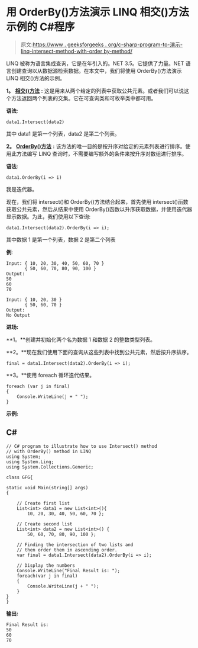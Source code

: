 # 用 OrderBy()方法演示 LINQ 相交()方法示例的 C#程序

> 原文:[https://www . geeksforgeeks . org/c-sharp-program-to-演示-linq-intersect-method-with-order by-method/](https://www.geeksforgeeks.org/c-sharp-program-to-demonstrate-the-example-of-linq-intersect-method-with-orderby-method/)

LINQ 被称为语言集成查询，它是在年引入的。NET 3.5。它提供了力量。NET 语言创建查询以从数据源检索数据。在本文中，我们将使用 OrderBy()方法演示 LINQ 相交()方法的示例。

**1。** [**相交()方法**](https://www.geeksforgeeks.org/linq-set-operator-intersect/) **:** 这是用来从两个给定的列表中获取公共元素。或者我们可以说这个方法返回两个列表的交集。它在可查询类和可枚举类中都可用。

**语法**:

```
data1.Intersect(data2)
```

其中 data1 是第一个列表，data2 是第二个列表。

**2。** [**OrderBy()方法**](https://www.geeksforgeeks.org/linq-sorting-operator-orderby/) **:** 该方法的唯一目的是按升序对给定的元素列表进行排序。使用此方法编写 LINQ 查询时，不需要编写额外的条件来按升序对数组进行排序。

**语法**:

```
data1.OrderBy(i => i)
```

我是迭代器。

现在，我们将 intersect()和 OrderBy()方法结合起来，首先使用 intersect()函数获取公共元素，然后从结果中使用 OrderBy()函数以升序获取数据，并使用迭代器显示数据。为此，我们使用以下查询:

```
data1.Intersect(data2).OrderBy(i => i);
```

其中数据 1 是第一个列表，数据 2 是第二个列表

**例**:

```
Input: { 10, 20, 30, 40, 50, 60, 70 }
       { 50, 60, 70, 80, 90, 100 }
Output:
50 
60 
70 

Input: { 10, 20, 30 }
       { 50, 60, 70 }
Output:
No Output
```

**进场:**

**1。**创建并初始化两个名为数据 1 和数据 2 的整数类型列表。

**2。**现在我们使用下面的查询从这些列表中找到公共元素，然后按升序排序。

```
final = data1.Intersect(data2).OrderBy(i => i);
```

**3。**使用 foreach 循环迭代结果。

```
foreach (var j in final)
{
    Console.WriteLine(j + " ");
}
```

**示例:**

## C#

```
// C# program to illustrate how to use Intersect() method
// with OrderBy() method in LINQ
using System;
using System.Linq;
using System.Collections.Generic;

class GFG{

static void Main(string[] args)
{

    // Create first list
    List<int> data1 = new List<int>(){
        10, 20, 30, 40, 50, 60, 70 };

    // Create second list
    List<int> data2 = new List<int>() {
        50, 60, 70, 80, 90, 100 };

    // Finding the intersection of two lists and
    // then order them in ascending order.
    var final = data1.Intersect(data2).OrderBy(i => i);

    // Display the numbers
    Console.WriteLine("Final Result is: ");
    foreach(var j in final)
    {
        Console.WriteLine(j + " ");
    }
}
}
```

**输出:**

```
Final Result is: 
50 
60 
70 
```